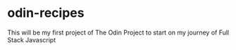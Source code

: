 # odin-recipes
 
This will be my first project of The Odin Project to start on my journey of Full Stack Javascript